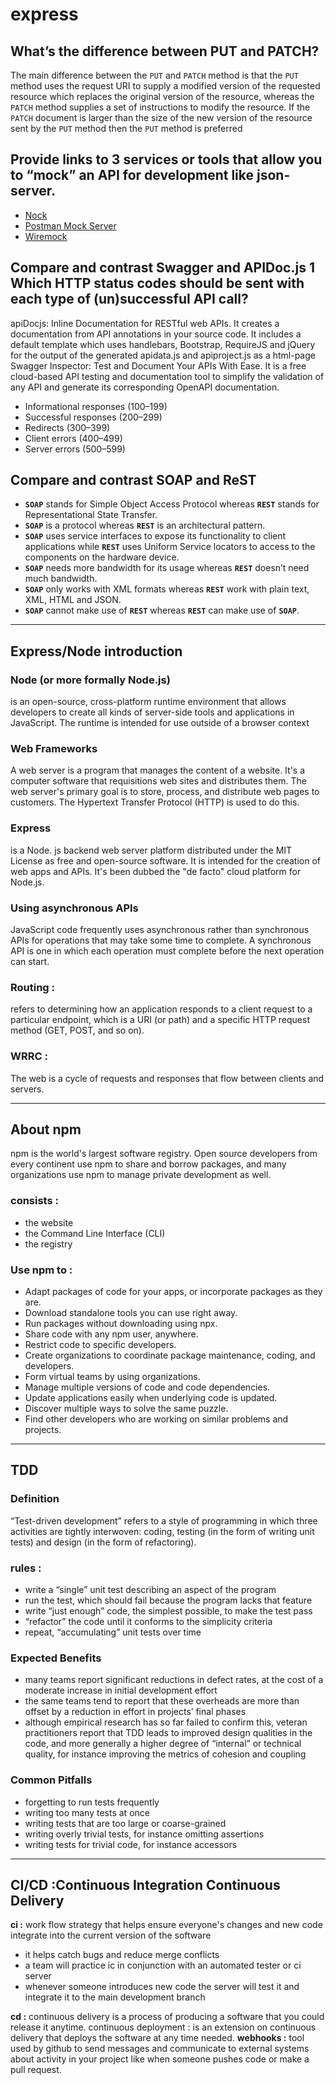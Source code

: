 # express 

## What’s the difference between PUT and PATCH?
The main difference between the `PUT` and `PATCH` method is that the `PUT` method uses the request URI to supply a modified version of the requested resource which replaces the original version of the resource, whereas the `PATCH` method supplies a set of instructions to modify the resource. If the `PATCH` document is larger than the size of the new version of the resource sent by the `PUT` method then the `PUT` method is preferred
## Provide links to 3 services or tools that allow you to “mock” an API for development like json-server. 
* [ Nock](https://github.com/nock/nock)
* [Postman Mock Server](https://learning.postman.com/docs/designing-and-developing-your-api/mocking-data/setting-up-mock/)
* [Wiremock](http://wiremock.org/)

## Compare and contrast Swagger and APIDoc.js 1 Which HTTP status codes should be sent with each type of (un)successful API call?
apiDocjs: Inline Documentation for RESTful web APIs. It creates a documentation from API annotations in your source code. It includes a default template which uses handlebars, Bootstrap, RequireJS and jQuery for the output of the generated apidata.js and apiproject.js as a html-page <br>
Swagger Inspector: Test and Document Your APIs With Ease. It is a free cloud-based API testing and documentation tool to simplify the validation of any API and generate its corresponding OpenAPI documentation.
* Informational responses (100–199)
* Successful responses (200–299)
* Redirects (300–399)
* Client errors (400–499)
* Server errors (500–599)

## Compare and contrast SOAP and ReST
* **`SOAP`** stands for Simple Object Access Protocol whereas **`REST`** stands for Representational State Transfer.
* **`SOAP`** is a protocol whereas **`REST`** is an architectural pattern.
* **`SOAP`** uses service interfaces to expose its functionality to client applications while **`REST`** uses Uniform Service locators to access to the components on the hardware device.
* **`SOAP`** needs more bandwidth for its usage whereas **`REST`** doesn’t need much bandwidth.
* **`SOAP`** only works with XML formats whereas **`REST`** work with plain text, XML, HTML and JSON.
* **`SOAP`** cannot make use of **`REST`** whereas **`REST`** can make use of **`SOAP`**.

***
## Express/Node introduction
### Node (or more formally Node.js) 
is an open-source, cross-platform runtime environment that allows developers to create all kinds of server-side tools and applications in JavaScript. The runtime is intended for use outside of a browser context
### Web Frameworks
A web server is a program that manages the content of a website. It's a computer software that requisitions web sites and distributes them. The web server's primary goal is to store, process, and distribute web pages to customers. The Hypertext Transfer Protocol (HTTP) is used to do this.
### Express 
is a Node. js backend web server platform distributed under the MIT License as free and open-source software. It is intended for the creation of web apps and APIs. It's been dubbed the "de facto" cloud platform for Node.js.
### Using asynchronous APIs
JavaScript code frequently uses asynchronous rather than synchronous APIs for operations that may take some time to complete. A synchronous API is one in which each operation must complete before the next operation can start.
### Routing :
refers to determining how an application responds to a client request to a particular endpoint, which is a URI (or path) and a specific HTTP request method (GET, POST, and so on).
### WRRC :
The web is a cycle of requests and responses that flow between clients and servers.
*** 
## About npm
npm is the world's largest software registry. Open source developers from every continent use npm to share and borrow packages, and many organizations use npm to manage private development as well.
### consists : 
* the website
* the Command Line Interface (CLI)
* the registry
### Use npm to :
* Adapt packages of code for your apps, or incorporate packages as they are.
* Download standalone tools you can use right away.
* Run packages without downloading using npx.
* Share code with any npm user, anywhere.
* Restrict code to specific developers.
* Create organizations to coordinate package maintenance, coding, and developers.
* Form virtual teams by using organizations.
* Manage multiple versions of code and code dependencies.
* Update applications easily when underlying code is updated.
* Discover multiple ways to solve the same puzzle.
* Find other developers who are working on similar problems and projects.
*** 
## TDD 
### Definition
“Test-driven development” refers to a style of programming in which three activities are tightly interwoven: coding, testing (in the form of writing unit tests) and design (in the form of refactoring).
### rules :
* write a “single” unit test describing an aspect of the program
* run the test, which should fail because the program lacks that feature
* write “just enough” code, the simplest possible, to make the test pass
* “refactor” the code until it conforms to the simplicity criteria
* repeat, “accumulating” unit tests over time
### Expected Benefits
* many teams report significant reductions in defect rates, at the cost of a moderate increase in initial development effort
* the same teams tend to report that these overheads are more than offset by a reduction in effort in projects’ final phases
* although empirical research has so far failed to confirm this, veteran practitioners report that TDD leads to improved design qualities in the code, and more generally a higher degree of “internal” or technical quality, for instance improving the metrics of cohesion and coupling
### Common Pitfalls
* forgetting to run tests frequently
* writing too many tests at once
* writing tests that are too large or coarse-grained
* writing overly trivial tests, for instance omitting assertions
* writing tests for trivial code, for instance accessors
***
## CI/CD :Continuous Integration Continuous Delivery
**ci :** work flow strategy that helps ensure everyone's changes and new code integrate into the current version of the software
* it helps catch bugs and reduce merge conflicts
* a team will practice ic in conjunction with an automated tester or ci server
* whenever someone introduces new code the server will test it and integrate it to the main development branch <br>

**cd :** continuous delivery 
is a process of producing a software that you could release it anytime.
continuous deployment : is an extension on continuous delivery that deploys the software at any time needed.
**webhooks :** tool used by github to send messages and communicate to external systems about activity in your project 
like when someone pushes code or make a pull request.


